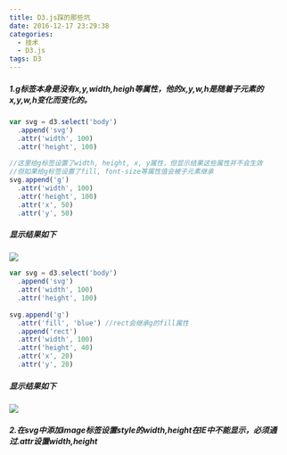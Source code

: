 ```yaml
---
title: D3.js踩的那些坑
date: 2016-12-17 23:29:38
categories: 
  - 技术
  - D3.js
tags: D3
---
```


##### 1.g标签本身是没有x,y,width,heigh等属性，他的x,y,w,h是随着子元素的x,y,w,h变化而变化的。

<!--more--> 

```javascript
var svg = d3.select('body')
  .append('svg')
  .attr('width', 100)
  .attr('height', 100)
 
//这里给g标签设置了width, height, x, y属性，但显示结果这些属性并不会生效
//但如果给g标签设置了fill, font-size等属性值会被子元素继承
svg.append('g')
  .attr('width', 100)
  .attr('height', 100)
  .attr('x', 50)
  .attr('y', 50)

```
##### 显示结果如下
![](/css/images/d301.png)

```javascript
var svg = d3.select('body')
  .append('svg')
  .attr('width', 100)
  .attr('height', 100)
	
svg.append('g')
  .attr('fill', 'blue') //rect会继承g的fill属性
  .append('rect')
  .attr('width', 100)
  .attr('height', 40)
  .attr('x', 20)
  .attr('y', 20)

```
##### 显示结果如下
![](/css/images/d302.png)
##### 2.在svg中添加image标签设置style的width,height在IE中不能显示，必须通过.attr设置width,height
